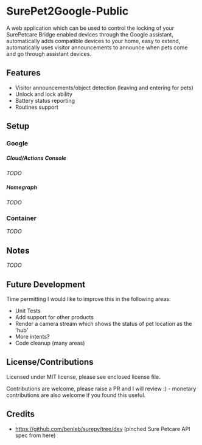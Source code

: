 # SurePet2Google-Public
A web application which can be used to control the locking of your SurePetcare Bridge enabled devices through the Google assistant, automatically adds compatible devices to your home, easy to extend, automatically uses visitor announcements to announce when pets come and go through assistant devices.

## Features
* Visitor announcements/object detection (leaving and entering for pets)
* Unlock and lock ability
* Battery status reporting
* Routines support

## Setup
### Google
##### Cloud/Actions Console
*TODO*
##### Homegraph
*TODO*
### Container
*TODO*

## Notes
*TODO*

## Future Development
Time permitting I would like to improve this in the following areas:
- Unit Tests
- Add support for other products
- Render a camera stream which shows the status of pet location as the 'hub'
- More intents?
- Code cleanup (many areas)

## License/Contributions
Licensed under MIT license, please see enclosed license file.

Contributions are welcome, please raise a PR and I will review :) - monetary contributions are also welcome if you found this useful.

## Credits
- https://github.com/benleb/surepy/tree/dev (pinched Sure Petcare API spec from here)
